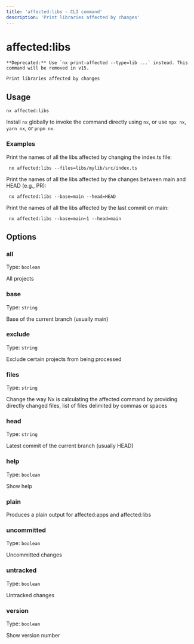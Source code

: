 ```yaml
---
title: 'affected:libs - CLI command'
description: 'Print libraries affected by changes'
---
```


# affected:libs

    **Deprecated:** Use `nx print-affected --type=lib ...` instead. This command will be removed in v15.

    Print libraries affected by changes

## Usage

```shell
nx affected:libs
```

Install `nx` globally to invoke the command directly using `nx`, or use `npx nx`, `yarn nx`, or `pnpm nx`.

### Examples

Print the names of all the libs affected by changing the index.ts file:

```shell
 nx affected:libs --files=libs/mylib/src/index.ts
```

Print the names of all the libs affected by the changes between main and HEAD (e.g., PR):

```shell
 nx affected:libs --base=main --head=HEAD
```

Print the names of all the libs affected by the last commit on main:

```shell
 nx affected:libs --base=main~1 --head=main
```

## Options

### all

Type: `boolean`

All projects

### base

Type: `string`

Base of the current branch (usually main)

### exclude

Type: `string`

Exclude certain projects from being processed

### files

Type: `string`

Change the way Nx is calculating the affected command by providing directly changed files, list of files delimited by commas or spaces

### head

Type: `string`

Latest commit of the current branch (usually HEAD)

### help

Type: `boolean`

Show help

### plain

Produces a plain output for affected:apps and affected:libs

### uncommitted

Type: `boolean`

Uncommitted changes

### untracked

Type: `boolean`

Untracked changes

### version

Type: `boolean`

Show version number
